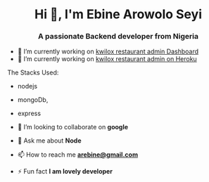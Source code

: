 <h1 align="center">Hi 👋, I'm Ebine Arowolo Seyi</h1>
<h3 align="center">A passionate Backend developer from Nigeria</h3>


- 🔭 I’m currently working on [kwilox restaurant admin Dashboard](https://documenter.getpostman.com/view/18447128/VUjQmQ3z)
- 🤝 I’m currently working on [kwilox restaurant admin on Heroku](https://kwilox-admin.herokuapp.com/)

The Stacks Used: 
- nodejs
- mongoDb,
- express




- 👯 I’m looking to collaborate on **google**

- 💬 Ask me about **Node**

- 📫 How to reach me **arebine@gmail.com**

- ⚡ Fun fact **I am lovely developer**
